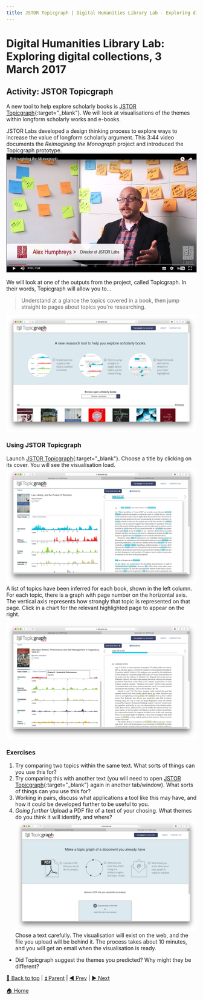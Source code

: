 ```yaml
---
title: JSTOR Topicgraph | Digital Humanities Library Lab - Exploring digital collections, 3 March 2017
---
```


# Digital Humanities Library Lab: Exploring digital collections, 3 March 2017

## Activity: JSTOR Topicgraph
A new tool to help explore scholarly books is [JSTOR Topicgraph](https://labs.jstor.org/topicgraph/){:target="_blank"}. We will look at visualisations of the themes within longform scholarly works and e-books.

JSTOR Labs developed a design thinking process to explore ways to increase the value of longform scholarly argument. This 3:44 video documents the _Reimagining the Monograph_ project and introduced the Topicgraph prototype.
[![Reimagining the Monograph](img/jtg-video.png)](https://www.youtube.com/watch?v=FQ6nV_GWxxo "Reimagining the Monograph")

We will look at one of the outputs from the project, called Topicgraph. In their words, Topicgraph will allow you to...
> Understand at a glance the topics covered in a book, then jump straight to pages about topics you're researching.

![JSTOR Topicgraph](img/jtg-110.png)

### Using JSTOR Topicgraph
Launch [JSTOR Topicgraph](https://labs.jstor.org/topicgraph/){:target="_blank"}. Choose a title by clicking on its cover. You will see the visualisation load.
![JSTOR Topicgraph](img/jtg-120.png)
A list of topics have been inferred for each book, shown in the left column. 
For each topic, there is a graph with page number on the horizontal axis. The vertical axis represents how strongly that topic is represented on that page. Click in a chart for the relevant highlighted page to appear on the right.

![JSTOR Topicgraph](img/jtg-130.png)

### Exercises
1. Try comparing two topics within the same text. What sorts of things can you use this for?
2. Try comparing this with another text (you will need to open [JSTOR Topicgraph](https://labs.jstor.org/topicgraph/){:target="_blank"} again in another tab/window). What sorts of things can you use this for?
3. Working in pairs, discuss what applications a tool like this may have, and how it could be developed further to be useful to you.
4. _Going further_ Upload a PDF file of a text of your chosing. What themes do you think it will identify, and where?
![JSTOR Topicgraph](img/jtg-140.png)
Chose a text carefully. The visualisation will exist on the web, and the file you upload will be behind it.
The process takes about 10 minutes, and you will get an email when the visualisation is ready.
- Did Topicgraph suggest the themes you predicted? Why might they be different?


[:arrow_up_small: Back to top](#activity-jstor-topicgraph) | [:arrow_double_up: Parent](index.html) | [:arrow_backward: Prev](jischc.html) | [:arrow_forward: Next](ammo.html)

[:house: Home](/)
